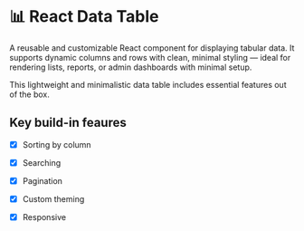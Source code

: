 # 📊 React Data Table

A reusable and customizable React component for displaying tabular data.
It supports dynamic columns and rows with clean, minimal styling — ideal for rendering lists, reports, or admin dashboards with minimal setup.

This lightweight and minimalistic data table includes essential features out of the box.

## Key build-in feaures

- [x] Sorting by column
- [x] Searching
- [x] Pagination
- [x] Custom theming
- [x] Responsive

